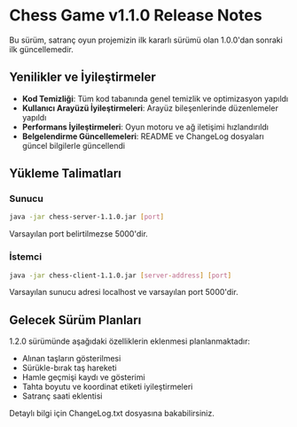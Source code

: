 # Chess Game v1.1.0 Release Notes

Bu sürüm, satranç oyun projemizin ilk kararlı sürümü olan 1.0.0'dan sonraki ilk güncellemedir.

## Yenilikler ve İyileştirmeler

* **Kod Temizliği**: Tüm kod tabanında genel temizlik ve optimizasyon yapıldı
* **Kullanıcı Arayüzü İyileştirmeleri**: Arayüz bileşenlerinde düzenlemeler yapıldı
* **Performans İyileştirmeleri**: Oyun motoru ve ağ iletişimi hızlandırıldı
* **Belgelendirme Güncellemeleri**: README ve ChangeLog dosyaları güncel bilgilerle güncellendi

## Yükleme Talimatları

### Sunucu
```bash
java -jar chess-server-1.1.0.jar [port]
```
Varsayılan port belirtilmezse 5000'dir.

### İstemci
```bash
java -jar chess-client-1.1.0.jar [server-address] [port]
```
Varsayılan sunucu adresi localhost ve varsayılan port 5000'dir.

## Gelecek Sürüm Planları

1.2.0 sürümünde aşağıdaki özelliklerin eklenmesi planlanmaktadır:
- Alınan taşların gösterilmesi
- Sürükle-bırak taş hareketi
- Hamle geçmişi kaydı ve gösterimi
- Tahta boyutu ve koordinat etiketi iyileştirmeleri
- Satranç saati eklentisi

Detaylı bilgi için ChangeLog.txt dosyasına bakabilirsiniz. 